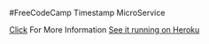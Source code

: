 #FreeCodeCamp Timestamp MicroService


[Click](https://www.freecodecamp.com/challenges/timestamp-microservice) For More Information
[See it running on Heroku](https://mighty-ravine-65324.herokuapp.com)